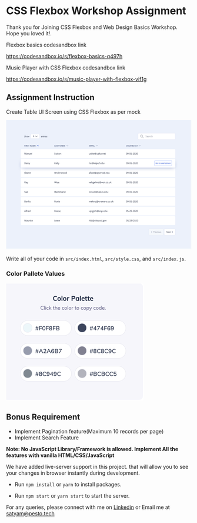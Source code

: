 # CSS Flexbox Workshop Assignment

Thank you for Joining CSS Flexbox and Web Design Basics Workshop. Hope you loved it!.

Flexbox basics codesandbox link

https://codesandbox.io/s/flexbox-basics-q497h

Music Player with CSS Flexbox codesandbox link

https://codesandbox.io/s/music-player-with-flexbox-vif1g

## Assignment Instruction

Create Table UI Screen using CSS Flexbox as per mock

![Table UI Mock](./src/mocks/table_ui_mock.png)

Write all of your code in `src/index.html`, `src/style.css`, and `src/index.js`.

### Color Pallete Values

![Color Pallete](./src/mocks/color_pallete.png)

## Bonus Requirement

- Implement Pagination feature(Maximum 10 records per page)
- Implement Search Feature

**Note: No JavaScript Library/Framework is allowed. Implement All the features with vanilla HTML/CSS/JavaScript**

We have added live-server support in this project. that will allow you to see your changes in browser instantly during development.

- Run `npm install` or `yarn` to install packages.

- Run `npm start` or `yarn start` to start the server.

For any queries, please connect with me on [Linkedin](https://www.linkedin.com/in/satyam-bansal/) or Email me at satyam@pesto.tech
